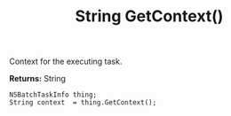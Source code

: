 ﻿---
uid: crmscript_ref_NSBatchTaskInfo_GetContext
title: String GetContext()
intellisense: NSBatchTaskInfo.GetContext
keywords: NSBatchTaskInfo, GetContext
so.topic: reference
---

Context for the executing task.

**Returns:** String


```crmscript
NSBatchTaskInfo thing;
String context  = thing.GetContext();
```


